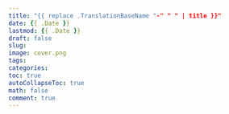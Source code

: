 ```yaml
---
title: "{{ replace .TranslationBaseName "-" " " | title }}"
date: {{ .Date }}
lastmod: {{ .Date }}
draft: false
slug:
image: cover.png
tags:
categories:
toc: true
autoCollapseToc: true
math: false
comment: true
---
```

